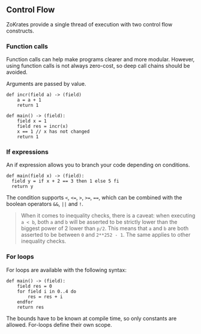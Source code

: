 ## Control Flow

ZoKrates provide a single thread of execution with two control flow constructs.

### Function calls

Function calls can help make programs clearer and more modular. However, using function calls is not always zero-cost, so deep call chains should be avoided.

Arguments are passed by value.

```zokrates
def incr(field a) -> (field)
    a = a + 1
    return 1

def main() -> (field):
    field x = 1
    field res = incr(x)
    x == 1 // x has not changed
    return 1
```

### If expressions

An if expression allows you to branch your code depending on conditions.

```zokrates
def main(field x) -> (field):
  field y = if x + 2 == 3 then 1 else 5 fi
  return y
```

The condition supports `<`, `<=`, `>`, `>=`, `==`, which can be combined with the boolean operators `&&`, `||` and `!`.

>When it comes to inequality checks, there is a caveat: when executing `a < b`, both `a` and `b` will be asserted to be strictly lower than the biggest power of 2 lower than `p/2`. This means that `a` and `b` are both asserted to be between `0` and `2**252 - 1`. The same applies to other inequality checks.

### For loops

For loops are available with the following syntax:

```zokrates
def main() -> (field):
    field res = 0
    for field i in 0..4 do
        res = res + i
    endfor
    return res
```

The bounds have to be known at compile time, so only constants are allowed.
For-loops define their own scope.